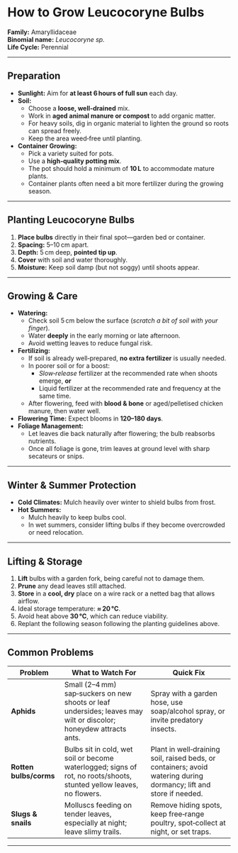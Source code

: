 # How to Grow Leucocoryne Bulbs

**Family:** Amaryllidaceae  
**Binomial name:** _Leucocoryne sp._  
**Life Cycle:** Perennial  

---

## Preparation

- **Sunlight:** Aim for **at least 6 hours of full sun** each day.  
- **Soil:**  
  - Choose a **loose, well‑drained** mix.  
  - Work in **aged animal manure or compost** to add organic matter.  
  - For heavy soils, dig in organic material to lighten the ground so roots can spread freely.  
  - Keep the area weed‑free until planting.  
- **Container Growing:**  
  - Pick a variety suited for pots.  
  - Use a **high‑quality potting mix**.  
  - The pot should hold a minimum of **10 L** to accommodate mature plants.  
  - Container plants often need a bit more fertilizer during the growing season.

---

## Planting Leucocoryne Bulbs

1. **Place bulbs** directly in their final spot—garden bed or container.  
2. **Spacing:** 5–10 cm apart.  
3. **Depth:** 5 cm deep, **pointed tip up**.  
4. **Cover** with soil and water thoroughly.  
5. **Moisture:** Keep soil damp (but not soggy) until shoots appear.

---

## Growing & Care

- **Watering:**  
  - Check soil 5 cm below the surface (*scratch a bit of soil with your finger*).  
  - Water **deeply** in the early morning or late afternoon.  
  - Avoid wetting leaves to reduce fungal risk.  
- **Fertilizing:**  
  - If soil is already well‑prepared, **no extra fertilizer** is usually needed.  
  - In poorer soil or for a boost:  
    - *Slow‑release* fertilizer at the recommended rate when shoots emerge, **or**  
    - Liquid fertilizer at the recommended rate and frequency at the same time.  
  - After flowering, feed with **blood & bone** or aged/pelletised chicken manure, then water well.  
- **Flowering Time:** Expect blooms in **120–180 days**.  
- **Foliage Management:**  
  - Let leaves die back naturally after flowering; the bulb reabsorbs nutrients.  
  - Once all foliage is gone, trim leaves at ground level with sharp secateurs or snips.

---

## Winter & Summer Protection

- **Cold Climates:** Mulch heavily over winter to shield bulbs from frost.  
- **Hot Summers:**  
  - Mulch heavily to keep bulbs cool.  
  - In wet summers, consider lifting bulbs if they become overcrowded or need relocation.

---

## Lifting & Storage

1. **Lift** bulbs with a garden fork, being careful not to damage them.  
2. **Prune** any dead leaves still attached.  
3. **Store** in a **cool, dry** place on a wire rack or a netted bag that allows airflow.  
4. Ideal storage temperature: **≈ 20 °C**.  
5. Avoid heat above **30 °C**, which can reduce viability.  
6. Replant the following season following the planting guidelines above.

---

## Common Problems

| Problem | What to Watch For | Quick Fix |
|---------|-------------------|-----------|
| **Aphids** | Small (2–4 mm) sap‑suckers on new shoots or leaf undersides; leaves may wilt or discolor; honeydew attracts ants. | Spray with a garden hose, use soap/alcohol spray, or invite predatory insects. |
| **Rotten bulbs/corms** | Bulbs sit in cold, wet soil or become waterlogged; signs of rot, no roots/shoots, stunted yellow leaves, no flowers. | Plant in well‑draining soil, raised beds, or containers; avoid watering during dormancy; lift and store if needed. |
| **Slugs & snails** | Molluscs feeding on tender leaves, especially at night; leave slimy trails. | Remove hiding spots, keep free‑range poultry, spot‑collect at night, or set traps. |

---